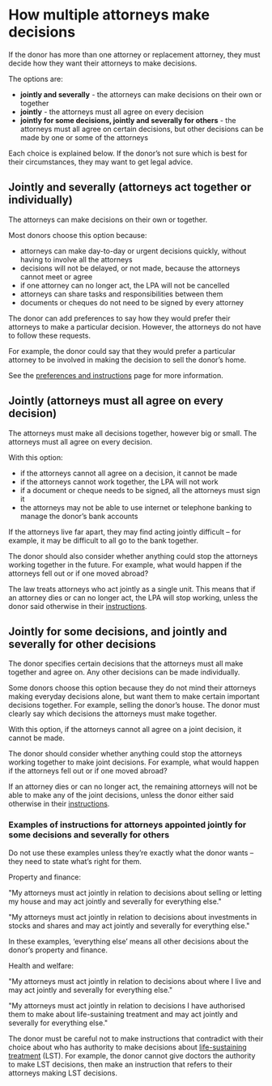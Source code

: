 # How multiple attorneys make decisions

If the donor has more than one attorney or replacement attorney, they must decide how they want their attorneys to make decisions.

The options are:

* **jointly and severally** - the attorneys can make decisions on their own or together
* **jointly** - the attorneys must all agree on every decision
* **jointly for some decisions, jointly and severally for others** - the attorneys must all agree on certain decisions, but other decisions can be made by one or some of the attorneys

Each choice is explained below. If the donor’s not sure which is best for their circumstances, they may want to get legal advice.

## Jointly and severally (attorneys act together or individually)

The attorneys can make decisions on their own or together.

Most donors choose this option because:

* attorneys can make day-to-day or urgent decisions quickly, without having to involve all the attorneys
* decisions will not be delayed, or not made, because the attorneys cannot meet or agree
* if one attorney can no longer act, the LPA will not be cancelled
* attorneys can share tasks and responsibilities between them
* documents or cheques do not need to be signed by every attorney

The donor can add preferences to say how they would prefer their attorneys to make a particular decision. However, the attorneys do not have to follow these requests.

For example, the donor could say that they would prefer a particular attorney to be involved in making the decision to sell the donor’s home.

See the [preferences and instructions](/help/#topic-preferences-and-instructions) page for more information.

## Jointly (attorneys must all agree on every decision)

The attorneys must make all decisions together, however big or small. The attorneys must all agree on every decision.

With this option:

* if the attorneys cannot all agree on a decision, it cannot be made
* if the attorneys cannot work together, the LPA will not work
* if a document or cheque needs to be signed, all the attorneys must sign it
* the attorneys may not be able to use internet or telephone banking to manage the donor’s bank accounts

If the attorneys live far apart, they may find acting jointly difficult – for example, it may be difficult to all go to the bank together.

The donor should also consider whether anything could stop the attorneys working together in the future. For example, what would happen if the attorneys fell out or if one moved abroad?

The law treats attorneys who act jointly as a single unit. This means that if an attorney dies or can no longer act, the LPA will stop working, unless the donor said otherwise in their [instructions](/help/#topic-preferences-and-instructions).

## Jointly for some decisions, and jointly and severally for other decisions

The donor specifies certain decisions that the attorneys must all make together and agree on. Any other decisions can be made individually.

Some donors choose this option because they do not mind their attorneys making everyday decisions alone, but want them to make certain important decisions together. For example, selling the donor’s house. The donor must clearly say which decisions the attorneys must make together.

With this option, if the attorneys cannot all agree on a joint decision, it cannot be made.

The donor should consider whether anything could stop the attorneys working together to make joint decisions. For example, what would happen if the attorneys fell out or if one moved abroad?

If an attorney dies or can no longer act, the remaining attorneys will not be able to make any of the joint decisions, unless the donor either said otherwise in their [instructions](/help/#topic-preferences-and-instructions).

### Examples of instructions for attorneys appointed jointly for some decisions and severally for others

Do not use these examples unless they’re exactly what the donor wants – they need to state what’s right for them.

Property and finance:

"My attorneys must act jointly in relation to decisions about selling or letting my house and may act jointly and severally for everything else."

"My attorneys must act jointly in relation to decisions about investments in stocks and shares and may act jointly and severally for everything else."

In these examples, ‘everything else’ means all other decisions about the donor’s property and finance.

Health and welfare:

"My attorneys must act jointly in relation to decisions about where I live and may act jointly and severally for everything else."

"My attorneys must act jointly in relation to decisions I have authorised them to make about life-sustaining treatment and may act jointly and severally for everything else."

The donor must be careful not to make instructions that contradict with their choice about who has authority to make decisions about [life-sustaining treatment](/help/#topic-life-sustaining-treatment) (LST). For example, the donor cannot give doctors the authority to make LST decisions, then make an instruction that refers to their attorneys making LST decisions.

